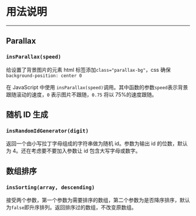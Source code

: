 # 用法说明

---

## Parallax

### `insParallax(speed)`

给设置了背景图片的元素 html 标签添加`class="parallax-bg"`，css 确保`background-position: center 0`

在 JavaScript 中使用 `insParallax(speed)`调用。其中函数的参数`speed`表示背景跟随滚动的速度，`0` 表示图片不跟随，`0.75` 将以 75%的速度跟随。

## 随机 ID 生成

### `insRandomIdGenerator(digit)`

返回一个由小写拉丁字母组成的字符串做为随机 id。参数为输出 id 的位数，默认为 4。还在考虑要不要加入参数让 id 包含大写字母或数字。

## 数组排序

### `insSorting(array, descending)`

接受两个参数，第一个参数为需要排序的数组，第二个参数为是否降序排序，默认为`false`即升序排列。返回排序过的数组，不改变原数组。

